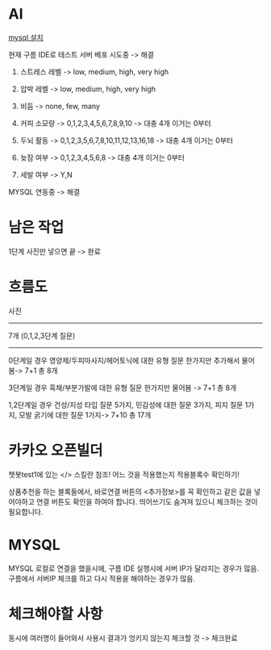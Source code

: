 # AI

[mysql 설치](https://dev.mysql.com/downloads/file/?id=514518)

현재 구름 IDE로 테스트 서버 베포 시도중 -> 해결

1. 스트레스 레벨 -> low, medium, high, very high

2. 압박 레벨 -> low, medium, high, very high

3. 비듬 -> none, few, many

4. 커피 소모량 -> 0,1,2,3,4,5,6,7,8,9,10 -> 대충 4개 이거는 0부터

5. 두뇌 활동 -> 0,1,2,3,5,6,7,8,10,11,12,13,16,18 -> 대충 4개 이거는 0부터

6. 늦잠 여부 -> 0,1,2,3,4,5,6,8 -> 대충 4개 이거는 0부터

7. 세발 여부 -> Y,N

MYSQL 연동중 -> 해결

# 남은 작업

1단계 사진만 넣으면 끝 -> 완료

# 흐름도

사진

*******

7개 (0,1,2,3단계 질문)

*******

0단계일 경우 영양제/두피마사지/헤어토닉에 대한 유형 질문 한가지만 추가해서 물어봄-> 7+1 총 8개

3단계일 경우 흑채/부분가발에 대한 유형 질문 한가지만 물어봄 -> 7+1 총 8개

1,2단계일 경우 건성/지성 타입 질문 5가지, 민감성에 대한 질문 3가지, 피지 질문 1가지, 모발 굵기에 대한 질문 1가지-> 7+10 총 17개

# 카카오 오픈빌더

챗봇test1에 있는 </> 스킬란 참조! 어느 것을 적용했는지 적용블록수 확인하기!

상품추천을 하는 블록들에서, 바로연결 버튼의 <추가정보>를 꼭 확인하고 같은 값을 넣어야하고 연결 버튼도 확인을 하여야 합니다. 띄어쓰기도 숨겨져 있으니 체크하는 것이 필요합니다.

# MYSQL

MYSQL 로컬로 연결을 했을시에, 구름 IDE 실행시에 서버 IP가 달라지는 경우가 많음. 구름에서 서버IP 체크를 하고 다시 적용을 해야하는 경우가 많음.

# 체크해야할 사항

동시에 여러명이 들어와서 사용시 결과가 엉키지 않는지 체크할 것 -> 체크완료
